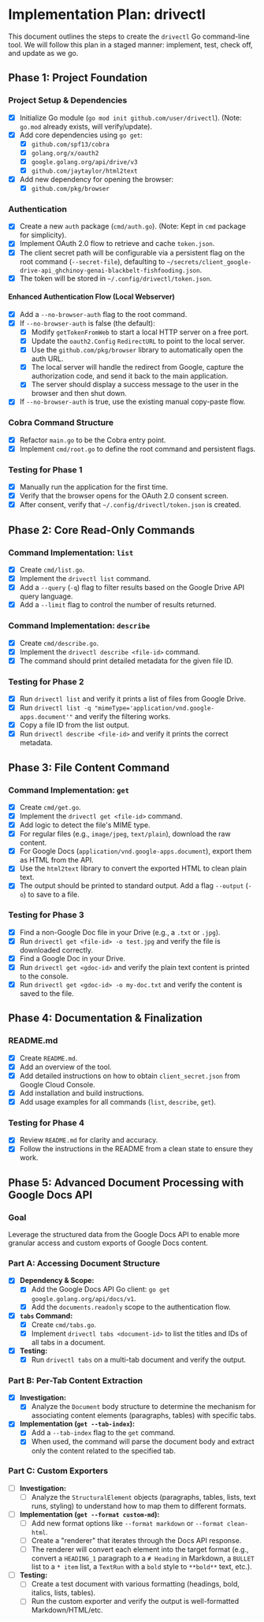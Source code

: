 # Implementation Plan: drivectl

This document outlines the steps to create the `drivectl` Go command-line tool. We will follow this plan in a staged manner: implement, test, check off, and update as we go.

## Phase 1: Project Foundation

### Project Setup & Dependencies
- [x] Initialize Go module (`go mod init github.com/user/drivectl`). (Note: `go.mod` already exists, will verify/update).
- [x] Add core dependencies using `go get`:
  - [x] `github.com/spf13/cobra`
  - [x] `golang.org/x/oauth2`
  - [x] `google.golang.org/api/drive/v3`
  - [x] `github.com/jaytaylor/html2text`
- [x] Add new dependency for opening the browser:
  - [x] `github.com/pkg/browser`

### Authentication
- [x] Create a new `auth` package (`cmd/auth.go`). (Note: Kept in `cmd` package for simplicity).
- [x] Implement OAuth 2.0 flow to retrieve and cache `token.json`.
- [x] The client secret path will be configurable via a persistent flag on the root command (`--secret-file`), defaulting to `~/secrets/client_google-drive-api_ghchinoy-genai-blackbelt-fishfooding.json`.
- [x] The token will be stored in `~/.config/drivectl/token.json`.

#### Enhanced Authentication Flow (Local Webserver)
- [x] Add a `--no-browser-auth` flag to the root command.
- [x] If `--no-browser-auth` is false (the default):
  - [x] Modify `getTokenFromWeb` to start a local HTTP server on a free port.
  - [x] Update the `oauth2.Config` `RedirectURL` to point to the local server.
  - [x] Use the `github.com/pkg/browser` library to automatically open the auth URL.
  - [x] The local server will handle the redirect from Google, capture the authorization code, and send it back to the main application.
  - [x] The server should display a success message to the user in the browser and then shut down.
- [x] If `--no-browser-auth` is true, use the existing manual copy-paste flow.

### Cobra Command Structure
- [x] Refactor `main.go` to be the Cobra entry point.
- [x] Implement `cmd/root.go` to define the root command and persistent flags.

### Testing for Phase 1
- [x] Manually run the application for the first time.
- [x] Verify that the browser opens for the OAuth 2.0 consent screen.
- [x] After consent, verify that `~/.config/drivectl/token.json` is created.

## Phase 2: Core Read-Only Commands

### Command Implementation: `list`
- [x] Create `cmd/list.go`.
- [x] Implement the `drivectl list` command.
- [x] Add a `--query` (`-q`) flag to filter results based on the Google Drive API query language.
- [x] Add a `--limit` flag to control the number of results returned.

### Command Implementation: `describe`
- [x] Create `cmd/describe.go`.
- [x] Implement the `drivectl describe <file-id>` command.
- [x] The command should print detailed metadata for the given file ID.

### Testing for Phase 2
- [x] Run `drivectl list` and verify it prints a list of files from Google Drive.
- [x] Run `drivectl list -q "mimeType='application/vnd.google-apps.document'"` and verify the filtering works.
- [x] Copy a file ID from the list output.
- [x] Run `drivectl describe <file-id>` and verify it prints the correct metadata.

## Phase 3: File Content Command

### Command Implementation: `get`
- [x] Create `cmd/get.go`.
- [x] Implement the `drivectl get <file-id>` command.
- [x] Add logic to detect the file's MIME type.
- [x] For regular files (e.g., `image/jpeg`, `text/plain`), download the raw content.
- [x] For Google Docs (`application/vnd.google-apps.document`), export them as HTML from the API.
- [x] Use the `html2text` library to convert the exported HTML to clean plain text.
- [x] The output should be printed to standard output. Add a flag `--output` (`-o`) to save to a file.

### Testing for Phase 3
- [x] Find a non-Google Doc file in your Drive (e.g., a `.txt` or `.jpg`).
- [x] Run `drivectl get <file-id> -o test.jpg` and verify the file is downloaded correctly.
- [x] Find a Google Doc in your Drive.
- [x] Run `drivectl get <gdoc-id>` and verify the plain text content is printed to the console.
- [x] Run `drivectl get <gdoc-id> -o my-doc.txt` and verify the content is saved to the file.

## Phase 4: Documentation & Finalization

### README.md
- [x] Create `README.md`.
- [x] Add an overview of the tool.
- [x] Add detailed instructions on how to obtain `client_secret.json` from Google Cloud Console.
- [x] Add installation and build instructions.
- [x] Add usage examples for all commands (`list`, `describe`, `get`).

### Testing for Phase 4
- [x] Review `README.md` for clarity and accuracy.
- [x] Follow the instructions in the README from a clean state to ensure they work.

## Phase 5: Advanced Document Processing with Google Docs API

### Goal
Leverage the structured data from the Google Docs API to enable more granular access and custom exports of Google Docs content.

### Part A: Accessing Document Structure
- [x] **Dependency & Scope:**
  - [x] Add the Google Docs API Go client: `go get google.golang.org/api/docs/v1`.
  - [x] Add the `documents.readonly` scope to the authentication flow.
- [x] **`tabs` Command:**
  - [x] Create `cmd/tabs.go`.
  - [x] Implement `drivectl tabs <document-id>` to list the titles and IDs of all tabs in a document.
- [x] **Testing:**
  - [x] Run `drivectl tabs` on a multi-tab document and verify the output.

### Part B: Per-Tab Content Extraction
- [x] **Investigation:**
  - [x] Analyze the `Document` body structure to determine the mechanism for associating content elements (paragraphs, tables) with specific tabs.
- [x] **Implementation (`get --tab-index`):**
  - [x] Add a `--tab-index` flag to the `get` command.
  - [x] When used, the command will parse the document body and extract only the content related to the specified tab.

### Part C: Custom Exporters
- [ ] **Investigation:**
  - [ ] Analyze the `StructuralElement` objects (paragraphs, tables, lists, text runs, styling) to understand how to map them to different formats.
- [ ] **Implementation (`get --format custom-md`):**
  - [ ] Add new format options like `--format markdown` or `--format clean-html`.
  - [ ] Create a "renderer" that iterates through the Docs API response.
  - [ ] The renderer will convert each element into the target format (e.g., convert a `HEADING_1` paragraph to a `# Heading` in Markdown, a `BULLET` list to a `* item` list, a `TextRun` with a `bold` style to `**bold**` text, etc.).
- [ ] **Testing:**
  - [ ] Create a test document with various formatting (headings, bold, italics, lists, tables).
  - [ ] Run the custom exporter and verify the output is well-formatted Markdown/HTML/etc.
